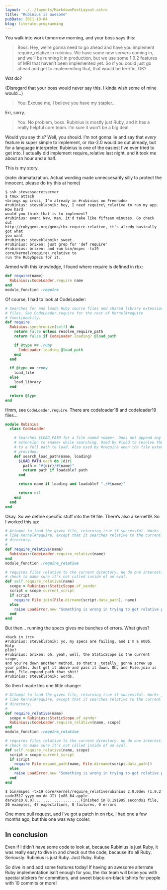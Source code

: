 ```yaml
---
layout: ../../layouts/MarkdownPostLayout.astro
title: "Rubinius is awesome"
pubDate: 2011-10-04
blog: literate-programming
---
```



You walk into work tomorrow morning, and your boss says this:

> Boss: Hey, we’re gonna need to go ahead and have you implement require_relative in rubinius. We have some new servers coming in, and we’ll be running it in production, but we use some 1.9.2 features of MRI that haven’t been implemented yet. So if you could just go ahead and get to implementing that, that would be terrific, OK?
> 

Wat do?

(Disregard that your boss would never say this. I kinda wish some of mine would…)

> You: Excuse me, I believe you have my stapler…
> 

Err, sorry.

> You: No problem, boss. Rubinius is mostly just Ruby, and it has a really helpful core team. I’m sure it won’t be a big deal.
> 

Would you say this? Well, you should. I’m not gonna lie and say that *every* feature is super simple to implement, or rbx-2.0 would be out already, but for a language interpreter, Rubinius is one of the easiest I’ve ever tried to get into. I actually did implement require_relative last night, and it took me about an hour and a half.

This is my story.

(note: dramatazation. Actual wording made unneccesarily silly to protect the innocent. please do try this at home)

```
$ ssh stevessecretserver
$ tmux attach
<brings up irssi, I'm already in #rubinius on Freenode>
#rubinius: steveklabnik: hey, I need require\_relative to run my app. How hard
would you think that is to implement?
#rubinius: evan: Naw, man, it'd take like fifteen minutes. Go check out
http://rubygems.org/gems/rbx-require-relative, it's alredy basically got what
you want
#rubinius: steveklabnik: sweet.
#rubinius: brixen: just grep for 'def require'
#rubinius: brixen: and run bin/mspec -tx19 core/kernel/require\_relative to
run the RubySpecs for it.
```

Armed with this knowledge, I found where require is defined in rbx:

```ruby
def require(name)
  Rubinius::CodeLoader.require name
end
module_function :require
```

Of course, I had to look at CodeLoader:

```ruby
# Searches for and loads Ruby source files and shared library extension
# files. See CodeLoader.require for the rest of Kernel#require
# functionality.
def require
  Rubinius.synchronize(self) do
    return false unless resolve_require_path
    return false if CodeLoader.loading? @load_path

    if @type == :ruby
      CodeLoader.loading @load_path
    end
  end

  if @type == :ruby
    load_file
  else
    load_library
  end

  return @type
end
```

Hmm, see `CodeLoader.require`. There are codeloader18 and codeloader19 files…

```ruby
module Rubinius
  class CodeLoader

    # Searches $LOAD_PATH for a file named +name+. Does not append any file
    # extension to +name+ while searching. Used by #load to resolve the name
    # to a full path to load. Also used by #require when the file extension is
    # provided.
    def search_load_path(name, loading)
      $LOAD_PATH.each do |dir|
        path = "#{dir}/#{name}"
        return path if loadable? path
      end

      return name if loading and loadable? "./#{name}"

      return nil
    end
  end
end
```

Okay. So we define specific stuff into the 19 file. There’s also a kernel19. So I worked this up:

```ruby
# Attempt to load the given file, returning true if successful. Works just
# like Kernel#require, except that it searches relative to the current
# directory.
#
def require_relative(name)
  Rubinius::CodeLoader.require_relative(name)
end
module_function :require_relative
```

```ruby
# requires files relative to the current directory. We do one interesting
# check to make sure it's not called inside of an eval.
def self.require_relative(name)
  scope = Rubinius::StaticScope.of_sender
  script = scope.current_script
  if script
    require File.join(File.dirname(script.data_path), name)
  else
    raise LoadError.new "Something is wrong in trying to get relative path"
  end
end
```

But then… running the specs gives me bunches of errors. What gives?

```
<back in irc>
#rubinius: steveklabnik: yo, my specs are failing, and I'm a n00b. Halp
pl0x?
#rubinius: brixen: oh, yeah, well, the StaticScope is the current scope,
and you're down another method, so that's _totally_ gonna screw up
your paths. Just get it above and pass it down. Oh, and File.join is
dumb, File.expand_path that shit!
#rubinius: steveklabnik: words.
```

So then I made this one little change:

```ruby
# Attempt to load the given file, returning true if successful. Works just
# like Kernel#require, except that it searches relative to the current
# directory.
#
def require_relative(name)
  scope = Rubinius::StaticScope.of_sender
  Rubinius::CodeLoader.require_relative(name, scope)
end
module_function :require_relative
```

```ruby
# requires files relative to the current directory. We do one interesting
# check to make sure it's not called inside of an eval.
def self.require_relative(name, scope)
  script = scope.current_script
  if script
    require File.expand_path(name, File.dirname(script.data_path))
  else
    raise LoadError.new "Something is wrong in trying to get relative path"
  end
end
```

```
$ bin/mspec -tx19 core/kernel/require_relativerubinius 2.0.0dev (1.9.2 cade3517 yyyy-mm-dd JI) [x86_64-apple-darwin10.8.0].....................Finished in 0.191995 seconds1 file, 20 examples, 47 expectations, 0 failures, 0 errors
```

One more pull request, and I’ve got a patch in on rbx. I had one a few months ago, but this one was way cooler.

## In conclusion

Even if I didn’t have some code to look at, because Rubinius is just Ruby, it was really easy to dive in and check out the code, because it’s all Ruby. Seriously. Rubinius is just Ruby. Just Ruby. Ruby.

So dive in and add some features today! If having an awesome alternate Ruby implementation isn’t enough for you, the rbx team will bribe you with special stickers for committers, and sweet black-on-black tshirts for people with 10 commits or more!
